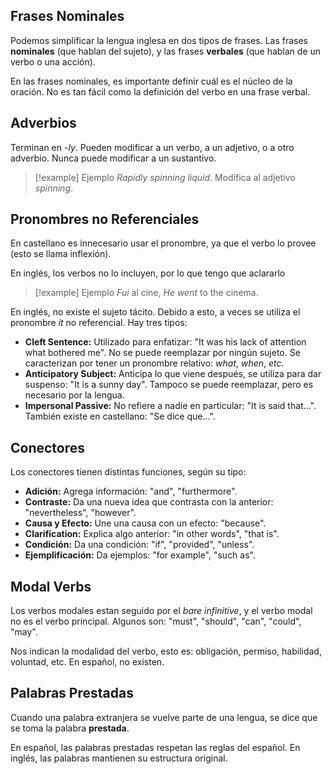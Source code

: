 ## Frases Nominales

Podemos simplificar la lengua inglesa en dos tipos de frases. Las frases **nominales** (que hablan del sujeto), y las frases **verbales** (que hablan de un verbo o una acción).

En las frases nominales, es importante definir cuál es el núcleo de la oración. No es tan fácil como la definición del verbo en una frase verbal.

## Adverbios

Terminan en *-ly*. Pueden modificar a un verbo, a un adjetivo, o a otro adverbio. Nunca puede modificar a un sustantivo.

> [!example] Ejemplo
> *Rapidly spinning liquid*. Modifica al adjetivo *spinning*.

## Pronombres no Referenciales

En castellano es innecesario usar el pronombre, ya que el verbo lo provee (esto se llama inflexión).

En inglés, los verbos no lo incluyen, por lo que tengo que aclararlo

> [!example] Ejemplo
> *Fui* al cine, *He went* to the cinema.

En inglés, no existe el sujeto tácito. Debido a esto, a veces se utiliza el pronombre *it* no referencial. Hay tres tipos:

- **Cleft Sentence:** Utilizado para enfatizar: "It was his lack of attention what bothered me". No se puede reemplazar por ningún sujeto. Se caracterizan por tener un pronombre relativo: *what*, *when*, *etc.*
- **Anticipatory Subject:** Anticipa lo que viene después, se utiliza para dar suspenso: "It is a sunny day". Tampoco se puede reemplazar, pero es necesario por la lengua.
- **Impersonal Passive:** No refiere a nadie en particular: "It is said that...". También existe en castellano: "Se dice que...".

## Conectores

Los conectores tienen distintas funciones, según su tipo:

- **Adición:** Agrega información: "and", "furthermore".
- **Contraste:** Da una nueva idea que contrasta con la anterior: "nevertheless", "however".
- **Causa y Efecto:** Une una causa con un efecto: "because".
- **Clarification:** Explica algo anterior: "in other words", "that is".
- **Condición:** Da una condición: "if", "provided", "unless".
- **Ejemplificación:** Da ejemplos: "for example", "such as".

## Modal Verbs

Los verbos modales estan seguido por el *bare infinitive*, y el verbo modal no es el verbo principal. Algunos son: "must", "should", "can", "could", "may".

Nos indican la modalidad del verbo, esto es: obligación, permiso, habilidad, voluntad, etc. En español, no existen.

## Palabras Prestadas

Cuando una palabra extranjera se vuelve parte de una lengua, se dice que se toma la palabra **prestada**.

En español, las palabras prestadas respetan las reglas del español. En inglés, las palabras mantienen su estructura original.
